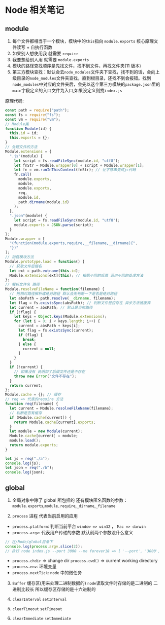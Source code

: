# Node 相关笔记

## module

1. 每个文件都相当于一个模块，模块中的`this`指向 `module.exports` 核心原理文件读写 + 自执行函数
2. 如果别人想使用我 就需要 `require`
3. 我要想给别人用 就需要 `module.exports`
4. 模块的路径查找顺序是先找文件，找不到文件，再找文件夹(11 版本)
5. 第三方模块查找：默认会去`node_modules`文件夹下查找，找不到的话，会向上级目录的`node_modules`文件夹查找，直到根目录，还找不到会报错。找到`node_modules`中对应的文件夹后，会先以这个第三方模块的`package.json`里的`main`字段定义的入口文件为入口,如果没定义则找`index.js`

原理代码:

```js
const path = require("path");
const fs = require("fs");
const vm = require("vm");
// Module类
function Module(id) {
  this.id = id;
  this.exports = {};
}
// 处理文件的方法
Module.extensions = {
  ".js"(module) {
    let script = fs.readFileSync(module.id, "utf8");
    let fnStr = Module.wrapper[0] + script + Module.wrapper[1];
    let fn = vm.runInThisContext(fnStr); // 让字符串变成js代码
    fn.call(
      module.exports,
      module,
      module.exports,
      req,
      module.id,
      path.dirname(module.id)
    );
  },
  ".json"(module) {
    let script = fs.readFileSync(module.id, "utf8");
    module.exports = JSON.parse(script);
  }
};
Module.wrapper = [
  "(function(module,exports,require,__filename,__dirname){",
  "})"
];
// 加载模块方法
Module.prototype.load = function() {
  // 获取文件后缀名
  let ext = path.extname(this.id);
  Module.extensions[ext](this); // 根据不同的后缀 调用不同的处理方法
};
// 解析文件名 路径
Module.resolveFileName = function(filename) {
  // 把相对路径解析成绝对路径 默认会先判断一下是否是绝对路径
  let absPath = path.resolve(__dirname, filename);
  let flag = fs.existsSync(absPath); // 判断文件是否存在 异步方法被废弃
  let current = absPath; // 默认是当前路径
  if (!flag) {
    let keys = Object.keys(Module.extensions);
    for (let i = 0; i < keys.length; i++) {
      current = absPath + keys[i];
      let flag = fs.existsSync(current);
      if (flag) {
        break;
      } else {
        current = null;
      }
    }
  }
  if (!current) {
    // 如果没有 说明加了后缀文件还是不存在
    throw new Error("文件不存在");
  }
  return current;
};
Module.cache = {}; // 缓存
// req => 代表的require 方法
function req(filename) {
  let current = Module.resolveFileName(filename);
  // 判断是否有缓存
  if (Module.cache[current]) {
    return Module.cache[current].exports;
  }
  let module = new Module(current);
  Module.cache[current] = module;
  module.load();
  return module.exports;
}

let js = req("./a");
console.log(js);
let json = req("./b");
console.log(json);
```

## global

1. 全局对象中除了 global 所包括的 还有模块匿名函数的参数： `module.exports`,`module,require`,`_dirname`,`_filename`

2. `process` 进程 代表当前启用的应用

- `process.platform`: 判断当前平台 `window => win32` ， `Mac => darwin`
- `process.argv`: 代表用户传递的参数 默认前两个参数没什么意义

```js
// 在/Node/global目录下
console.log(process.argv.slice(2));
// 执行 node index.js --port 3000 --me forever18 => [ '--port', '3000', '--me', 'forever', '18' ]
```

- `process.chdir` => change dir `process.cwd()` => current working directory
- `process.env`: 环境变量
- `process.nextTick`: `node` 中的微任务

3. `Buffer` 缓存区(用来处理二进制数据的) `node`读取文件时存储的是二进制的 二进制比较长 所以缓存区存储的是十六进制的

4. `clearInterval` `setInterval`

5. `clearTimeout` `setTimeout`

6. `clearImmediate` `setImmediate`
